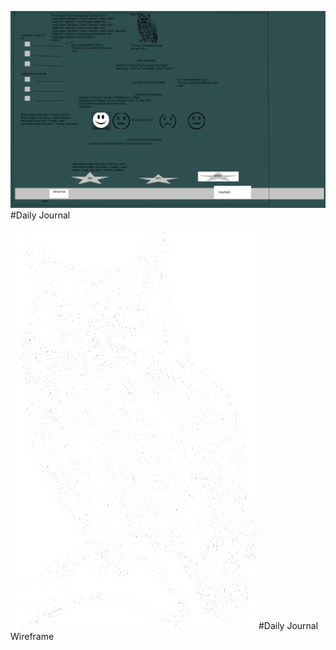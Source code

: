![DailyJournalLogo](./images/CodingBootcampDailyJournal.png)
#Daily Journal

![DailyJournalWireframe](./images/owl-40028_640.png)
#Daily Journal Wireframe

